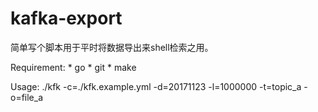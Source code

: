 # kafka-export

简单写个脚本用于平时将数据导出来shell检索之用。


Requirement:
    * go
    * git
    * make

Usage:
    ./kfk -c=./kfk.example.yml -d=20171123 -l=1000000 -t=topic_a -o=file_a
